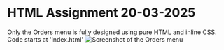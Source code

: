 # HTML Assignment 20-03-2025
Only the Orders menu is fully designed using pure HTML and inline CSS.
Code starts at 'index.html'
<img src="(https://github.com/akilapilapitiya/Interactive-Web-Development/blob/main/HTML%20Assignment/Screenshots/Capture.PNG)" alt="Screenshot of the Orders menu">
